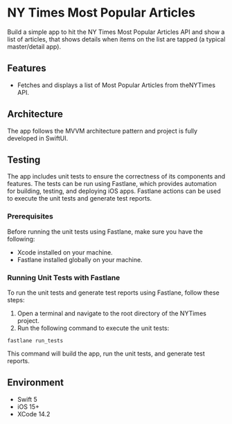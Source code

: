 # NY Times Most Popular Articles

Build a simple app to hit the NY Times Most Popular Articles API and show a list of articles, that shows details when items on the list are tapped (a typical master/detail app). 


## Features
- Fetches and displays a list of Most Popular Articles from theNYTimes API.


## Architecture
The app follows the MVVM architecture pattern and project is fully developed in SwiftUI.


## Testing
The app includes unit tests to ensure the correctness of its components and features. The tests can be run using Fastlane, which provides automation for building, testing, and deploying iOS apps. Fastlane actions can be used to execute the unit tests and generate test reports.

### Prerequisites
Before running the unit tests using Fastlane, make sure you have the following:

- Xcode installed on your machine.
- Fastlane installed globally on your machine.

### Running Unit Tests with Fastlane
To run the unit tests and generate test reports using Fastlane, follow these steps:

1. Open a terminal and navigate to the root directory of the NYTimes project.
2. Run the following command to execute the unit tests:

```
fastlane run_tests
```
This command will build the app, run the unit tests, and generate test reports.

## Environment
- Swift 5
- iOS 15+
- XCode 14.2


